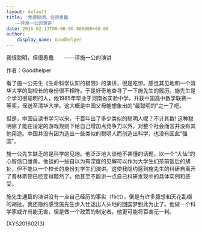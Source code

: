 ```yaml
---
layout: default
title: '我很聪明，但很愚蠢
　　——评施一公的演讲'
date: 2016-02-13T00:00:00.000000+08:00
author:
    display_name: Goodhelper
---
```


我很聪明，但很愚蠢　　——评施一公的演讲

作者：Goodhelper

看了施一公先生《生命科学认知的极限》的演讲，很是吃惊。感觉其见地和一个清华大学的副校长的身份很不相符。于是好奇地查寻了一下施先生的履历。施先生是个学习很聪明的人，他1985年毕业于河南省实验中学，并获中国高中数学联赛一等奖，保送至清华大学。这大概是中国父母能想象出的“最聪明的”之一了吧。

但是，中国自读书学习以来，千百年出了多少类似的聪明人呢？不计其数! 这种聪明除了能在设定的游戏规则下给自己增加点竞争力以外，对整个社会而言并没有其他用途。中国并没有因为选出一些类似的聪明人而创造出科学，也没有因此“强国”。

施一公先生缺乏的是科学的见地。他泛泛地大谈他不甚懂的话题，以一个“大仙”的心智信口雌黄。他谈的一些自以为有深度的见解可以作为大学生们茶前饭后的胡扯，但不能以一个校长的身份对学生们演讲。这使我隐约感到施先生的科研自离开了普林斯顿已经变得黯然了。他甚至不能讲一点自己科研发现中的具体实例和感受。

施先生通篇的演讲没有一点自己经历的事实（fact），倒是有许多臆想和天花乱缀的胡扯。我还隐约感觉施先生步入仕途出人头地的回国梦到此为止了。他做一个科学家或许尚能无害，但是做一个政策的制定者，他更可能将百害无一利。

(XYS20160213)

